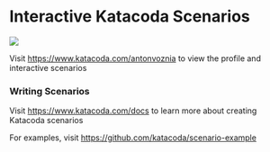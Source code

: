 # Interactive Katacoda Scenarios

[![](http://shields.katacoda.com/katacoda/antonvoznia/count.svg)](https://www.katacoda.com/antonvoznia "Get your profile on Katacoda.com")

Visit https://www.katacoda.com/antonvoznia to view the profile and interactive scenarios

### Writing Scenarios
Visit https://www.katacoda.com/docs to learn more about creating Katacoda scenarios

For examples, visit https://github.com/katacoda/scenario-example
